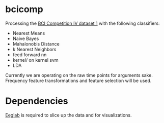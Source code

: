 bcicomp
=======
Processing the <a href='http://www.bbci.de/competition/iv/desc_1.html'> BCI Competition IV dataset 1</a> with the following classifiers:

<ul>
<li> Nearest Means </li>
<li> Naive Bayes </li>
<li> Mahalonobis Distance </li>
<li> k Nearest Neighbors </li>
<li> feed forward nn </li>
<li> kernel/ on kernel svm </li>
<li> LDA </li>
</ul>

Currently we are operating on the raw time points for arguments sake. Frequency feature transformations and feature selection will be used.

Dependencies
=======
<a href='http://sccn.ucsd.edu/eeglab/'>Eeglab</a> is required to slice up the data and for visualizations.


